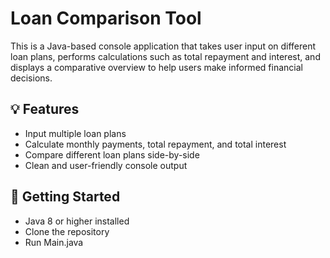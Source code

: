 # Loan Comparison Tool

This is a Java-based console application that takes user input on different loan plans, performs calculations such as total repayment and interest, and displays a comparative overview to help users make informed financial decisions.

## 💡 Features

- Input multiple loan plans
- Calculate monthly payments, total repayment, and total interest
- Compare different loan plans side-by-side
- Clean and user-friendly console output

## 🚀 Getting Started

- Java 8 or higher installed
- Clone the repository
- Run Main.java
